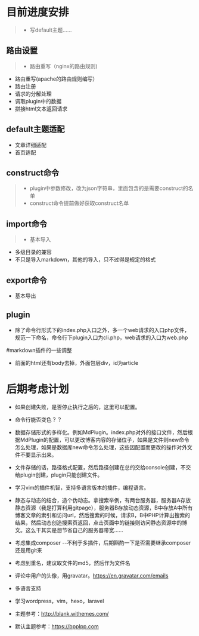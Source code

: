 # 目前进度安排
>- 写default主题……

## 路由设置
>- 路由重写（nginx的路由规则)
- 路由重写(apache的路由规则编写）
- 路由注册
- 请求的分解处理
- 调取plugin中的数据
- 拼接html文本返回请求

## default主题适配
- 文章详细适配
- 首页适配

## construct命令
>- plugin中参数修改，改为json字符串，里面包含的是需要construct的名单
>- construct命令提前做好获取construct名单

## import命令
>- 基本导入
- 多级目录的兼容
- 不只是导入markdown，其他的导入，只不过得是规定的格式

## export命令
- 基本导出

## plugin
- 除了命令行形式下的index.php入口之外，多一个web请求的入口php文件，规范一下命名，命令行下plugin入口为cli.php，web请求的入口为web.php

#markdown插件的一些调整
- 前面的html还有body去掉，外面包层div，id为article

# 后期考虑计划
- 如果创建失败，是否停止执行之后的，这里可以配置。
- 命令行能否变色？？
- 数据存储形式的多样化。例如MdPlugin。index.php对外的接口文件，然后根据MdPlugin的配置，可以更改博客内容的存储位子，如果是文件则new命令怎么处理，如果是数据库new命令怎么处理，这些因配置而更改的操作对外文件不要显示出来。
- 文件存储的话，路径格式配置，然后路径创建在总的交给console创建，不交给plugin创建，plugin只能创建文件。
- 学习vim的插件机智，支持多语言版本的插件，编程语言。
- 静态与动态的结合，造个伪动态。拿搜索举例，有两台服务器，服务器A存放静态资源（我是打算利用gitpage），服务器B存放动态资源，B中存放A中所有博客文章的索引和访问url，然后搜索的时候，请求B，B中PHP计算出搜索的结果，然后动态创造搜索页返回，点击页面中的链接则访问静态资源中的博文。这么干其实是想节省自己的服务器带宽……
- 考虑集成composer --不利于多插件，后期斟酌一下是否需要继承composer还是用git来
- 考虑到重名，建议取文件的md5，然后作为文件名
- 评论中用户的头像，用gravatar。https://en.gravatar.com/emails
- 多语言支持
- 学习wordpress，vim，hexo，laravel

- 主题参考：http://blank.withemes.com/
- 默认主题参考：https://bpplpp.com

